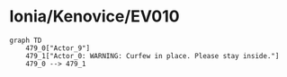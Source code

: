 # Ionia/Kenovice/EV010


```mermaid
graph TD
    479_0["Actor_9"]
    479_1["Actor_0: WARNING: Curfew in place. Please stay inside."]
    479_0 --> 479_1
```